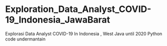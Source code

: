 # Exploration_Data_Analyst_COVID-19_Indonesia_JawaBarat
Explorasi Data Analyst COVID-19 In Indonesia , West Java until 2020
Python code undermantain 
